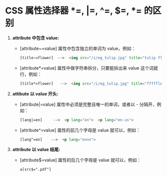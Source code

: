 # CSS 属性选择器 *=, |=, ^=, $=, *= 的区别
1. **attribute 中包含 value:**
    
    * [attribute~=value] 属性中包含独立的单词为 value，例如：
        ```html
        [title~=flower]  -->  <img src="/i/eg_tulip.jpg" title="tulip flower" />
        ```
    * [attribute*=value] 属性中做字符串拆分，只要能拆出来 value 这个词就行，例如：
        ```html
        [title*=flower]   -->  <img src="/i/eg_tulip.jpg" title="ffffflowerrrrrr" />
        ```
2. **attibute 以 value 开头:**
    
    * [attribute|=value] 属性中必须是完整且唯一的单词，或者以 - 分隔开，例如：
        ```html
        [lang|=en]     -->  <p lang="en">  <p lang="en-us">
        ```
    * [attribute^=value] 属性的前几个字母是 value 就可以，例如：
        ```html
        [lang^=en]    -->  <p lang="ennn">
        ```
3. **attribute 以 value 结尾:**

    * [attribute$=value] 属性的后几个字母是 value 就可以，例如：
        ```html
        a[src$=".pdf"]
        ```
